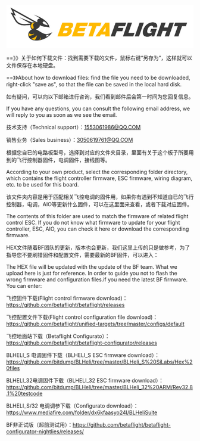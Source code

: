 ![FC-ESC-Firmware/](/bf_logo.png)

==》》关于如何下载文件：找到需要下载的文件，鼠标右键“另存为”，这样就可以文件保存在本地硬盘。

==》》About how to download files: find the file you need to be downloaded, right-click "save as", so that the file can be saved in the local hard disk.

如有疑问，可以向以下邮箱进行咨询，我们看到邮件后会第一时间为您回复信息。

If you have any questions, you can consult the following email address, we will reply to you as soon as we see the email.

技术支持（Technical support）：1553061986@QQ.COM

销售业务（Sales business）：3050619761@QQ.COM

根据您自已的电路板型号，选择到对应的文件夹目录，里面有关于这个板子所要用到的飞行控制器固件，电调固件，接线图等。

According to your own product, select the corresponding folder directory, which contains the flight controller firmware, ESC firmware, wiring diagram, etc. to be used for this board.

该文件夹内容是用于匹配相关飞控电调的固件用，如果你有遇到不知道自已的飞行控制器，电调，AIO等更新什么固件，可以在这里面来查看，或者下载对应固件。

The contents of this folder are used to match the firmware of related flight control ESC. If you do not know what firmware to update for your flight controller, ESC, AIO, you can check it here or download the corresponding firmware.

HEX文件随着BF团队的更新，版本也会更新，我们这里上传的只是做参考，为了指导您不要刷错固件和配置文件，需要最新的BF固件，可以进入：

The HEX file will be updated with the update of the BF team. What we upload here is just for reference. In order to guide you not to flash the wrong firmware and configuration files.if you need the latest BF firmware. You can enter:

飞控固件下载(Flight control firmware download)：https://github.com/betaflight/betaflight/releases

飞控配置文件下载(Flight control configuration file download)：https://github.com/betaflight/unified-targets/tree/master/configs/default

飞控地面站下载（Betaflight Configurato）：https://github.com/betaflight/betaflight-configurator/releases

BLHELI_S 电调固件下载（BLHELI_S ESC firmware download）：https://github.com/bitdump/BLHeli/tree/master/BLHeli_S%20SiLabs/Hex%20files

BLHELI_32电调固件下载（BLHELI_32 ESC firmware download）：https://github.com/bitdump/BLHeli/tree/master/BLHeli_32%20ARM/Rev32.8.1%20testcode

BLHELI_S/32 电调调参下载（Configurato download）：https://www.mediafire.com/folder/dx6kfaasyo24l/BLHeliSuite

BF非正试版（超前测试用）：https://github.com/betaflight/betaflight-configurator-nightlies/releases/
